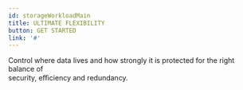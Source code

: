 ```yaml
---
id: storageWorkloadMain
title: ULTIMATE FLEXIBILITY 
button: GET STARTED
link: '#'
---
```

Control where data lives and how strongly it is protected for the right balance of
<br> 
security, eﬃciency and redundancy.
